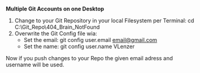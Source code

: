 **Multiple Git Accounts on one Desktop**

1. Change to your Git Repository in your local Filesystem per Terminal: cd C:\Git_Repo\404_Brain_NotFound
2. Overwrite the Git Config file wia:
   - Set the email: git config user.email email@gmail.com
   - Set the name:  git config user.name VLenzer

Now if you push changes to your Repo the given email adress and username will be used.
